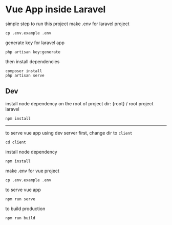 # Vue App inside Laravel 

simple step to run this project
make .env for laravel project
```
cp .env.example .env
```
generate key for laravel app
```
php artisan key:generate
```
then install dependencies
```
composer install
php artisan serve
```

## Dev

install node dependency on the root of project 
dir: {root} / root project laravel
```
npm install
```
___
to serve vue app using dev server
first, change dir to `client`
```
cd client
```
install node dependency
```
npm install
```
make .env for vue project
```
cp .env.example .env
```
to serve vue app
```
npm run serve
```

to build production
```
npm run build
```


